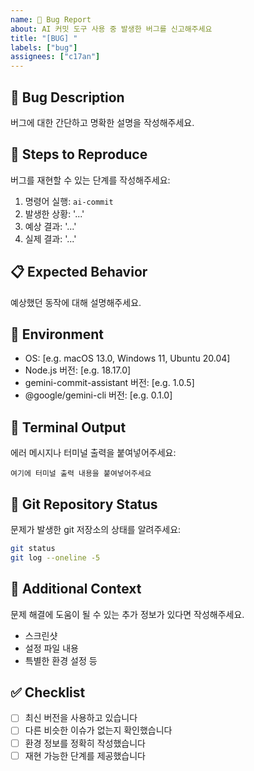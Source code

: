 ```yaml
---
name: 🐛 Bug Report
about: AI 커밋 도구 사용 중 발생한 버그를 신고해주세요
title: "[BUG] "
labels: ["bug"]
assignees: ["c17an"]
---
```


## 🐛 Bug Description

버그에 대한 간단하고 명확한 설명을 작성해주세요.

## 🔄 Steps to Reproduce

버그를 재현할 수 있는 단계를 작성해주세요:

1. 명령어 실행: `ai-commit`
2. 발생한 상황: '...'
3. 예상 결과: '...'
4. 실제 결과: '...'

## 📋 Expected Behavior

예상했던 동작에 대해 설명해주세요.

## 📱 Environment

- OS: [e.g. macOS 13.0, Windows 11, Ubuntu 20.04]
- Node.js 버전: [e.g. 18.17.0]
- gemini-commit-assistant 버전: [e.g. 1.0.5]
- @google/gemini-cli 버전: [e.g. 0.1.0]

## 📄 Terminal Output

에러 메시지나 터미널 출력을 붙여넣어주세요:

```
여기에 터미널 출력 내용을 붙여넣어주세요
```

## 📁 Git Repository Status

문제가 발생한 git 저장소의 상태를 알려주세요:

```bash
git status
git log --oneline -5
```

## 📎 Additional Context

문제 해결에 도움이 될 수 있는 추가 정보가 있다면 작성해주세요.

- 스크린샷
- 설정 파일 내용
- 특별한 환경 설정 등

## ✅ Checklist

- [ ] 최신 버전을 사용하고 있습니다
- [ ] 다른 비슷한 이슈가 없는지 확인했습니다
- [ ] 환경 정보를 정확히 작성했습니다
- [ ] 재현 가능한 단계를 제공했습니다
